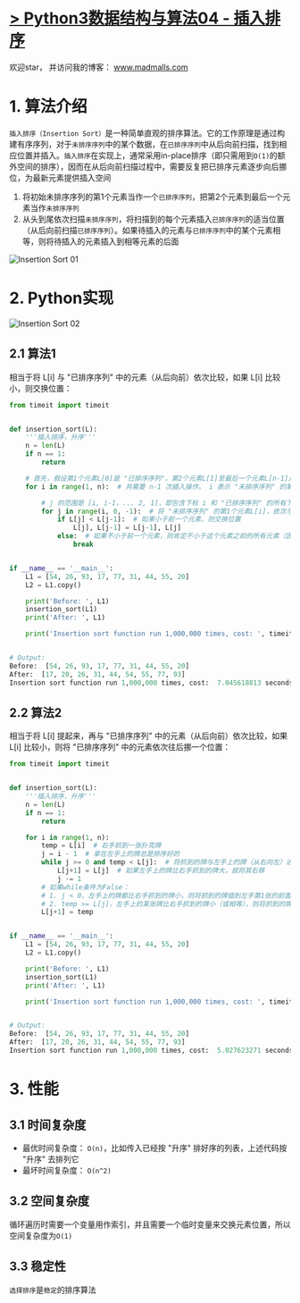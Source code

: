 # [> Python3数据结构与算法04 - 插入排序](http://www.madmalls.com/blog/post/insertion-sort-algorithm/)

欢迎star， 并访问我的博客： www.madmalls.com



# 1. 算法介绍

`插入排序（Insertion Sort）`是一种简单直观的排序算法。它的工作原理是通过构建有序序列，对于`未排序序列`中的某个数据，在`已排序序列`中从后向前扫描，找到相应位置并插入。`插入排序`在实现上，通常采用in-place排序（即只需用到`O(1)`的额外空间的排序），因而在从后向前扫描过程中，需要反复把已排序元素逐步向后挪位，为最新元素提供插入空间

1. 将初始未排序序列的第1个元素当作一个`已排序序列`，把第2个元素到最后一个元素当作`未排序序列`
2. 从头到尾依次扫描`未排序序列`，将扫描到的每个元素插入`已排序序列`的适当位置（从后向前扫描`已排序序列`）。如果待插入的元素与`已排序序列`中的某个元素相等，则将待插入的元素插入到相等元素的后面

![Insertion Sort 01](http://www.madmalls.com/admin/medias/uploaded/insertion-sort-b0a171ee.gif)

# 2. Python实现

![Insertion Sort 02](http://www.madmalls.com/admin/medias/uploaded/insertion-sort-02-a2ca567e.jpg)

## 2.1 算法1

相当于将 L[i] 与 "已排序序列" 中的元素（从后向前）依次比较，如果 L[i] 比较小，则交换位置：

```python
from timeit import timeit


def insertion_sort(L):
    '''插入排序，升序'''
    n = len(L)
    if n == 1:
        return

    # 首先，假设第1个元素L[0]是 "已排序序列"，第2个元素L[1]至最后一个元素L[n-1]是 "未排序序列"
    for i in range(1, n):  # 共需要 n-1 次插入操作。 i 表示 "未排序序列" 的第1个元素的下标，所以 i 从下标 1 开始

        # j 的范围是 [i, i-1，... 2, 1]，即包含下标 i 和 "已排序序列" 的所有下标
        for j in range(i, 0, -1):  # 将 "未排序序列" 的第1个元素L[i]，依次与 "已排序序列" 中的所有元素比较
            if L[j] < L[j-1]:  # 如果小于前一个元素，则交换位置
                L[j], L[j-1] = L[j-1], L[j]
            else:  # 如果不小于前一个元素，则肯定不小于这个元素之前的所有元素（因为前面已排好序了），所以可以退出比较的循环
                break


if __name__ == '__main__':
    L1 = [54, 26, 93, 17, 77, 31, 44, 55, 20]
    L2 = L1.copy()

    print('Before: ', L1)
    insertion_sort(L1)
    print('After: ', L1)

    print('Insertion sort function run 1,000,000 times, cost: ', timeit('insertion_sort(L2)', 'from __main__ import insertion_sort, L2'), 'seconds.')


# Output:
Before:  [54, 26, 93, 17, 77, 31, 44, 55, 20]
After:  [17, 20, 26, 31, 44, 54, 55, 77, 93]
Insertion sort function run 1,000,000 times, cost:  7.045618813 seconds.
```

## 2.2 算法2

相当于将 L[i] 提起来，再与 "已排序序列" 中的元素（从后向前）依次比较，如果 L[i] 比较小，则将 "已排序序列" 中的元素依次往后挪一个位置：

```python
from timeit import timeit


def insertion_sort(L):
    '''插入排序，升序'''
    n = len(L)
    if n == 1:
        return

    for i in range(1, n):
        temp = L[i]  # 右手抓到一张扑克牌
        j = i - 1  # 拿在左手上的牌总是排序好的
        while j >= 0 and temp < L[j]:  # 将抓到的牌与左手上的牌（从右向左）进行比较
            L[j+1] = L[j]  # 如果左手上的牌比右手抓到的牌大，就将其右移
            j -= 1
        # 如果while条件为False：
        # 1. j < 0，左手上的牌都比右手抓到的牌小，则将抓到的牌插到左手第1张的前面
        # 2. temp >= L[j]，左手上的某张牌比右手抓到的牌小（或相等），则将抓到的牌插到左手这张牌的后面（相等元素的相对次序不会该变，所以该算法是稳定的）
        L[j+1] = temp


if __name__ == '__main__':
    L1 = [54, 26, 93, 17, 77, 31, 44, 55, 20]
    L2 = L1.copy()

    print('Before: ', L1)
    insertion_sort(L1)
    print('After: ', L1)

    print('Insertion sort function run 1,000,000 times, cost: ', timeit('insertion_sort(L2)', 'from __main__ import insertion_sort, L2'), 'seconds.')


# Output:
Before:  [54, 26, 93, 17, 77, 31, 44, 55, 20]
After:  [17, 20, 26, 31, 44, 54, 55, 77, 93]
Insertion sort function run 1,000,000 times, cost:  5.027623271 seconds.
```

# 3. 性能

## 3.1 时间复杂度

- 最优时间复杂度： `O(n)`，比如传入已经按 "升序" 排好序的列表，上述代码按 "升序" 去排列它
- 最坏时间复杂度： `O(n^2)`

## 3.2 空间复杂度

循环遍历时需要一个变量用作索引，并且需要一个临时变量来交换元素位置，所以空间复杂度为`O(1)`

## 3.3 稳定性

`选择排序`是`稳定`的排序算法
